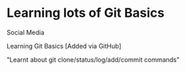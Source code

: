 # Learning lots of Git Basics
Social Media

Learning Git Basics [Added via GitHub]

"Learnt about git clone/status/log/add/commit commands"
